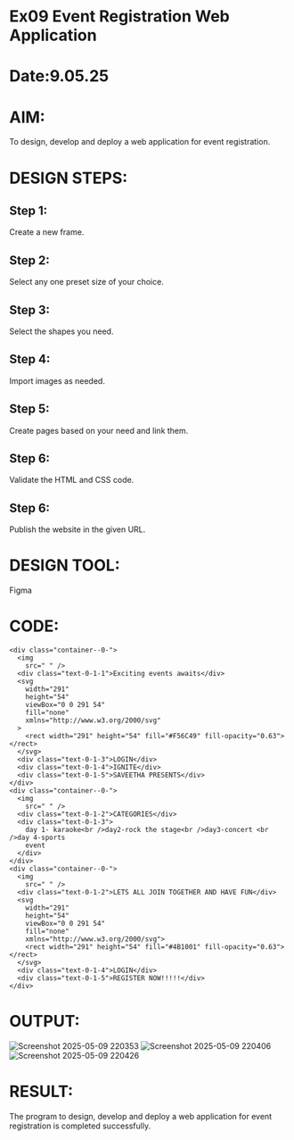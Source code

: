 # Ex09 Event Registration Web Application
# Date:9.05.25
# AIM:
To design, develop and deploy a web application for event registration.

# DESIGN STEPS:
## Step 1:
Create a new frame.

## Step 2:
Select any one preset size of your choice.

## Step 3:
Select the shapes you need.

## Step 4:
Import images as needed.

## Step 5:
Create pages based on your need and link them.

## Step 6:
Validate the HTML and CSS code.

## Step 6:
Publish the website in the given URL.

# DESIGN TOOL:
Figma

# CODE:  
```
<div class="container--0-">
  <img
    src=" " />
  <div class="text-0-1-1">Exciting events awaits</div>
  <svg
    width="291"
    height="54"
    viewBox="0 0 291 54"
    fill="none"
    xmlns="http://www.w3.org/2000/svg"
  >
    <rect width="291" height="54" fill="#F56C49" fill-opacity="0.63"></rect>
  </svg>
  <div class="text-0-1-3">LOGIN</div>
  <div class="text-0-1-4">IGNITE</div>
  <div class="text-0-1-5">SAVEETHA PRESENTS</div>
</div>
<div class="container--0-">
  <img
    src=" " />
  <div class="text-0-1-2">CATEGORIES</div>
  <div class="text-0-1-3">
    day 1- karaoke<br />day2-rock the stage<br />day3-concert <br />day 4-sports
    event
  </div>
</div>
<div class="container--0-">
  <img
    src=" " />
  <div class="text-0-1-2">LETS ALL JOIN TOGETHER AND HAVE FUN</div>
  <svg
    width="291"
    height="54"
    viewBox="0 0 291 54"
    fill="none"
    xmlns="http://www.w3.org/2000/svg">
    <rect width="291" height="54" fill="#4B1001" fill-opacity="0.63"></rect>
  </svg>
  <div class="text-0-1-4">LOGIN</div>
  <div class="text-0-1-5">REGISTER NOW!!!!!</div>
</div>
```
# OUTPUT:
![Screenshot 2025-05-09 220353](https://github.com/user-attachments/assets/5066d544-bd94-4654-b913-3733ffa598f0)
![Screenshot 2025-05-09 220406](https://github.com/user-attachments/assets/5468aafb-6f93-4a7f-84a0-5f8a320c484f)
![Screenshot 2025-05-09 220426](https://github.com/user-attachments/assets/6bdcaced-2fd8-47e4-9852-6ebb9cc22ebb)


# RESULT:
The program to design, develop and deploy a web application for event registration is completed successfully.
